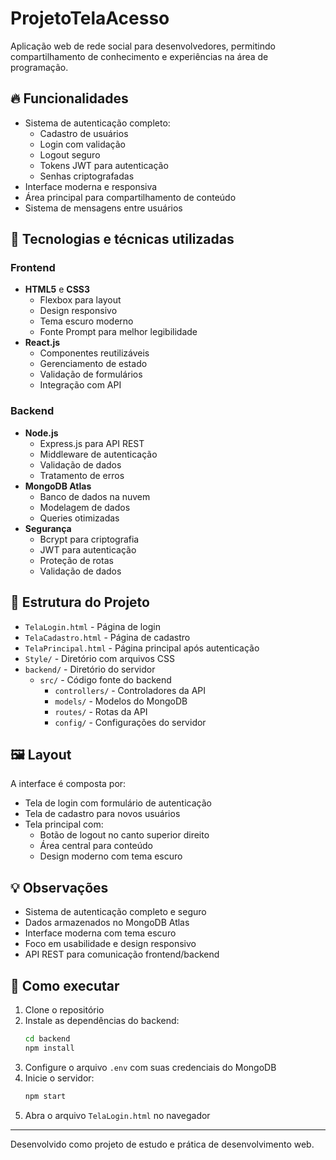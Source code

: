 # ProjetoTelaAcesso

Aplicação web de rede social para desenvolvedores, permitindo compartilhamento de conhecimento e experiências na área de programação.

## 🔥 Funcionalidades

- Sistema de autenticação completo:
  - Cadastro de usuários
  - Login com validação
  - Logout seguro
  - Tokens JWT para autenticação
  - Senhas criptografadas
- Interface moderna e responsiva
- Área principal para compartilhamento de conteúdo
- Sistema de mensagens entre usuários

## 🚀 Tecnologias e técnicas utilizadas

### Frontend
- **HTML5** e **CSS3**
  - Flexbox para layout
  - Design responsivo
  - Tema escuro moderno
  - Fonte Prompt para melhor legibilidade
- **React.js**
  - Componentes reutilizáveis
  - Gerenciamento de estado
  - Validação de formulários
  - Integração com API

### Backend
- **Node.js**
  - Express.js para API REST
  - Middleware de autenticação
  - Validação de dados
  - Tratamento de erros
- **MongoDB Atlas**
  - Banco de dados na nuvem
  - Modelagem de dados
  - Queries otimizadas
- **Segurança**
  - Bcrypt para criptografia
  - JWT para autenticação
  - Proteção de rotas
  - Validação de dados

## 📁 Estrutura do Projeto

- `TelaLogin.html` - Página de login
- `TelaCadastro.html` - Página de cadastro
- `TelaPrincipal.html` - Página principal após autenticação
- `Style/` - Diretório com arquivos CSS
- `backend/` - Diretório do servidor
  - `src/` - Código fonte do backend
    - `controllers/` - Controladores da API
    - `models/` - Modelos do MongoDB
    - `routes/` - Rotas da API
    - `config/` - Configurações do servidor

## 🖼️ Layout

A interface é composta por:
- Tela de login com formulário de autenticação
- Tela de cadastro para novos usuários
- Tela principal com:
  - Botão de logout no canto superior direito
  - Área central para conteúdo
  - Design moderno com tema escuro

## 💡 Observações

- Sistema de autenticação completo e seguro
- Dados armazenados no MongoDB Atlas
- Interface moderna com tema escuro
- Foco em usabilidade e design responsivo
- API REST para comunicação frontend/backend

## 🔧 Como executar

1. Clone o repositório
2. Instale as dependências do backend:
   ```bash
   cd backend
   npm install
   ```
3. Configure o arquivo `.env` com suas credenciais do MongoDB
4. Inicie o servidor:
   ```bash
   npm start
   ```
5. Abra o arquivo `TelaLogin.html` no navegador

---

Desenvolvido como projeto de estudo e prática de desenvolvimento web.
